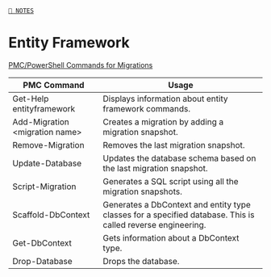 ﻿[`📝 NOTES`](../README.md)

# Entity Framework

[PMC/PowerShell Commands for Migrations](https://www.entityframeworktutorial.net/efcore/pmc-commands-for-ef-core-migration.aspx)

|PMC Command |Usage |
|---|---|
| Get-Help entityframework | Displays information about entity framework commands. | 
| Add-Migration \<migration name\> | Creates a migration by adding a migration snapshot. |
| Remove-Migration | Removes the last migration snapshot. |
| Update-Database| Updates the database schema based on the last migration snapshot. |
| Script-Migration | Generates a SQL script using all the migration snapshots.  |
| Scaffold-DbContext | Generates a DbContext and entity type classes for a specified database. This is called reverse engineering. |
| Get-DbContext | Gets information about a DbContext type. |
| Drop-Database | Drops the database. |